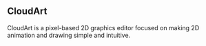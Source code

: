 ## CloudArt

CloudArt is a pixel-based 2D graphics editor focused on making 2D animation and drawing simple and intuitive.
